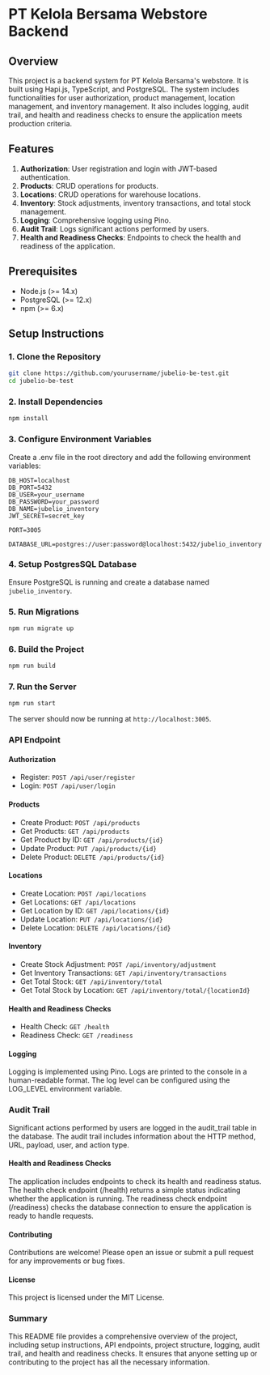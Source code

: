 # PT Kelola Bersama Webstore Backend

## Overview

This project is a backend system for PT Kelola Bersama's webstore. It is built using Hapi.js, TypeScript, and PostgreSQL. The system includes functionalities for user authorization, product management, location management, and inventory management. It also includes logging, audit trail, and health and readiness checks to ensure the application meets production criteria.

## Features

1. **Authorization**: User registration and login with JWT-based authentication.
2. **Products**: CRUD operations for products.
3. **Locations**: CRUD operations for warehouse locations.
4. **Inventory**: Stock adjustments, inventory transactions, and total stock management.
5. **Logging**: Comprehensive logging using Pino.
6. **Audit Trail**: Logs significant actions performed by users.
7. **Health and Readiness Checks**: Endpoints to check the health and readiness of the application.

## Prerequisites

- Node.js (>= 14.x)
- PostgreSQL (>= 12.x)
- npm (>= 6.x)

## Setup Instructions

### 1. Clone the Repository

```sh
git clone https://github.com/yourusername/jubelio-be-test.git
cd jubelio-be-test
```

### 2. Install Dependencies

```sh
npm install
```

### 3. Configure Environment Variables

Create a .env file in the root directory and add the following environment variables:
```
DB_HOST=localhost
DB_PORT=5432
DB_USER=your_username
DB_PASSWORD=your_password
DB_NAME=jubelio_inventory
JWT_SECRET=secret_key

PORT=3005

DATABASE_URL=postgres://user:password@localhost:5432/jubelio_inventory
```

### 4. Setup PostgresSQL Database

Ensure PostgreSQL is running and create a database named `jubelio_inventory`.

### 5. Run Migrations
```sh
npm run migrate up
```

### 6. Build the Project
```sh
npm run build
```

### 7. Run the Server
```sh
npm run start
```

The server should now be running at `http://localhost:3005`.

### API Endpoint

#### Authorization

- Register: `POST /api/user/register`
- Login: `POST /api/user/login`

#### Products

- Create Product: `POST /api/products`
- Get Products: `GET /api/products`
- Get Product by ID: `GET /api/products/{id}`
- Update Product: `PUT /api/products/{id}`
- Delete Product: `DELETE /api/products/{id}`


#### Locations
- Create Location: `POST /api/locations`
- Get Locations: `GET /api/locations`
- Get Location by ID: `GET /api/locations/{id}`
- Update Location: `PUT /api/locations/{id}`
- Delete Location: `DELETE /api/locations/{id}`


#### Inventory
- Create Stock Adjustment: `POST /api/inventory/adjustment`
- Get Inventory Transactions: `GET /api/inventory/transactions`
- Get Total Stock: `GET /api/inventory/total`
- Get Total Stock by Location: `GET /api/inventory/total/{locationId}`

#### Health and Readiness Checks
- Health Check: `GET /health`
- Readiness Check: `GET /readiness`

#### Logging

Logging is implemented using Pino. Logs are printed to the console in a human-readable format. The log level can be configured using the LOG_LEVEL environment variable.

### Audit Trail

Significant actions performed by users are logged in the audit_trail table in the database. The audit trail includes information about the HTTP method, URL, payload, user, and action type.

#### Health and Readiness Checks

The application includes endpoints to check its health and readiness status. The health check endpoint (/health) returns a simple status indicating whether the application is running. The readiness check endpoint (/readiness) checks the database connection to ensure the application is ready to handle requests.

#### Contributing

Contributions are welcome! Please open an issue or submit a pull request for any improvements or bug fixes.

#### License

This project is licensed under the MIT License.


### Summary

This README file provides a comprehensive overview of the project, including setup instructions, API endpoints, project structure, logging, audit trail, and health and readiness checks. It ensures that anyone setting up or contributing to the project has all the necessary information.
